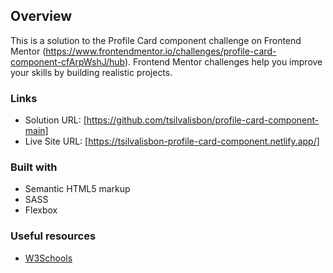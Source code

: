 ## Overview

This is a solution to the Profile Card component challenge on Frontend Mentor (https://www.frontendmentor.io/challenges/profile-card-component-cfArpWshJ/hub). Frontend Mentor challenges help you improve your skills by building realistic projects.

### Links

- Solution URL: [https://github.com/tsilvalisbon/profile-card-component-main]
- Live Site URL: [https://tsilvalisbon-profile-card-component.netlify.app/]

### Built with

- Semantic HTML5 markup
- SASS
- Flexbox

### Useful resources

- [W3Schools](https://www.w3schools.com/)
